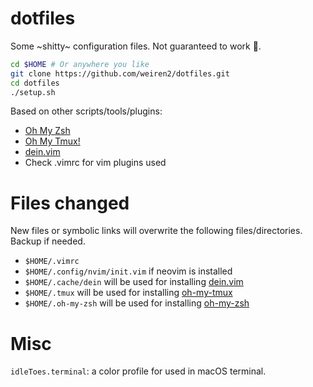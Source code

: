 # dotfiles

Some ~shitty~ configuration files. Not guaranteed to work 😬.

```sh
cd $HOME # Or anywhere you like
git clone https://github.com/weiren2/dotfiles.git
cd dotfiles
./setup.sh
```

Based on other scripts/tools/plugins:
- [Oh My Zsh][1]
- [Oh My Tmux!][2]
- [dein.vim][3]
- Check .vimrc for vim plugins used

# Files changed
New files or symbolic links will overwrite the following files/directories. Backup if needed.
- `$HOME/.vimrc`
- `$HOME/.config/nvim/init.vim` if neovim is installed
- `$HOME/.cache/dein` will be used for installing [dein.vim][3]
- `$HOME/.tmux` will be used for installing [oh-my-tmux][2]
- `$HOME/.oh-my-zsh` will be used for installing [oh-my-zsh][1]

[1]: https://github.com/ohmyzsh/ohmyzsh/
[2]: https://github.com/gpakosz/.tmux
[3]: https://github.com/Shougo/dein.vim

# Misc
`idleToes.terminal`: a color profile for used in macOS terminal.
